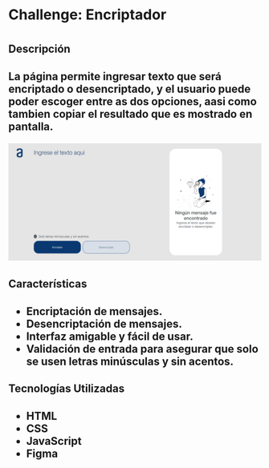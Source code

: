 <h1>Challenge: Encriptador<h1/>

<h2>Descripción<h2/>

La página permite ingresar texto que será encriptado o desencriptado, y el usuario puede poder escoger entre as dos opciones, aasi como tambien copiar el resultado que es mostrado en pantalla.

![Captura de pantalla de la aplicación](assets/proyecto-encriptador.png)


<h2>Características<h2/>

- Encriptación de mensajes.
- Desencriptación de mensajes.
- Interfaz amigable y fácil de usar.
- Validación de entrada para asegurar que solo se usen letras minúsculas y sin acentos.

<h2>Tecnologías Utilizadas<h2/>

- HTML 
- CSS 
- JavaScript
- Figma

